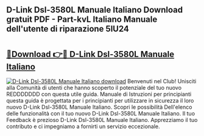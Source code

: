 ## D-Link Dsl-3580L Manuale Italiano Download gratuit PDF - Part-kvL Italiano Manuale dell'utente di riparazione 5lU24

# <h2><a href="http://df9tv3m.blite.top/?on=D-Link+Dsl-3580L+Manuale+Italiano">🔗Download 👉🔴 D-Link Dsl-3580L Manuale Italiano</a></h2>

[![D-Link Dsl-3580L Manuale Italiano download](https://i.imgur.com/lujVjoI.png)](http://df9tv3m.blite.top/?on=D-Link+Dsl-3580L+Manuale+Italiano)
Benvenuti nel Club! Unisciti alla Comunità di utenti che hanno scoperto il potenziale del tuo nuovo REDDDDDDD con questa utile guida. Manuale di Istruzioni per principianti questa guida è progettata per i principianti per utilizzare in sicurezza il loro nuovo D-Link Dsl-3580L Manuale Italiano. Scopri le possibilità Dell'elenco delle funzionalità con il tuo nuovo D-Link Dsl-3580L Manuale Italiano. Il tuo Feedback è prezioso D-Link Dsl-3580L Manuale Italiano. Apprezziamo il tuo contributo e ci impegniamo a fornirti un servizio eccezionale.

